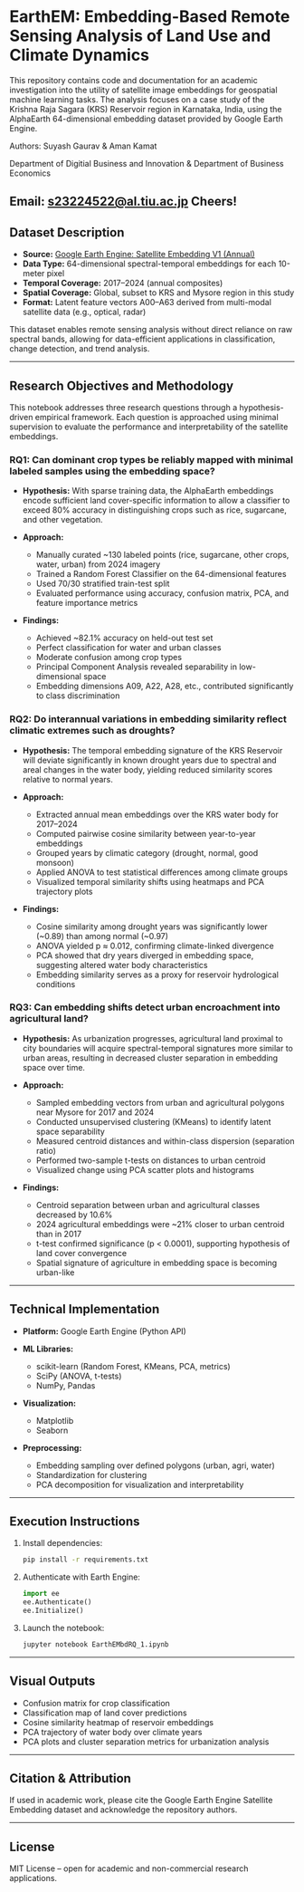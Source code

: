 # EarthEM: Embedding-Based Remote Sensing Analysis of Land Use and Climate Dynamics

This repository contains code and documentation for an academic investigation into the utility of satellite image embeddings for geospatial machine learning tasks. The analysis focuses on a case study of the Krishna Raja Sagara (KRS) Reservoir region in Karnataka, India, using the AlphaEarth 64-dimensional embedding dataset provided by Google Earth Engine.


Authors: Suyash Gaurav & Aman Kamat


Department of Digitial Business and Innovation & Department of Business Economics 

Email: s23224522@al.tiu.ac.jp
Cheers!
---

## Dataset Description

* **Source:** [Google Earth Engine: Satellite Embedding V1 (Annual)](https://developers.google.com/earth-engine/datasets/catalog/GOOGLE_SATELLITE_EMBEDDING_V1_ANNUAL)
* **Data Type:** 64-dimensional spectral-temporal embeddings for each 10-meter pixel
* **Temporal Coverage:** 2017–2024 (annual composites)
* **Spatial Coverage:** Global, subset to KRS and Mysore region in this study
* **Format:** Latent feature vectors A00–A63 derived from multi-modal satellite data (e.g., optical, radar)

This dataset enables remote sensing analysis without direct reliance on raw spectral bands, allowing for data-efficient applications in classification, change detection, and trend analysis.

---

## Research Objectives and Methodology

This notebook addresses three research questions through a hypothesis-driven empirical framework. Each question is approached using minimal supervision to evaluate the performance and interpretability of the satellite embeddings.

### RQ1: Can dominant crop types be reliably mapped with minimal labeled samples using the embedding space?

* **Hypothesis:** With sparse training data, the AlphaEarth embeddings encode sufficient land cover-specific information to allow a classifier to exceed 80% accuracy in distinguishing crops such as rice, sugarcane, and other vegetation.

* **Approach:**

  * Manually curated ~130 labeled points (rice, sugarcane, other crops, water, urban) from 2024 imagery
  * Trained a Random Forest Classifier on the 64-dimensional features
  * Used 70/30 stratified train-test split
  * Evaluated performance using accuracy, confusion matrix, PCA, and feature importance metrics

* **Findings:**

  * Achieved ~82.1% accuracy on held-out test set
  * Perfect classification for water and urban classes
  * Moderate confusion among crop types
  * Principal Component Analysis revealed separability in low-dimensional space
  * Embedding dimensions A09, A22, A28, etc., contributed significantly to class discrimination

### RQ2: Do interannual variations in embedding similarity reflect climatic extremes such as droughts?

* **Hypothesis:** The temporal embedding signature of the KRS Reservoir will deviate significantly in known drought years due to spectral and areal changes in the water body, yielding reduced similarity scores relative to normal years.

* **Approach:**

  * Extracted annual mean embeddings over the KRS water body for 2017–2024
  * Computed pairwise cosine similarity between year-to-year embeddings
  * Grouped years by climatic category (drought, normal, good monsoon)
  * Applied ANOVA to test statistical differences among climate groups
  * Visualized temporal similarity shifts using heatmaps and PCA trajectory plots

* **Findings:**

  * Cosine similarity among drought years was significantly lower (~0.89) than among normal (~0.97)
  * ANOVA yielded p ≈ 0.012, confirming climate-linked divergence
  * PCA showed that dry years diverged in embedding space, suggesting altered water body characteristics
  * Embedding similarity serves as a proxy for reservoir hydrological conditions

### RQ3: Can embedding shifts detect urban encroachment into agricultural land?

* **Hypothesis:** As urbanization progresses, agricultural land proximal to city boundaries will acquire spectral-temporal signatures more similar to urban areas, resulting in decreased cluster separation in embedding space over time.

* **Approach:**

  * Sampled embedding vectors from urban and agricultural polygons near Mysore for 2017 and 2024
  * Conducted unsupervised clustering (KMeans) to identify latent space separability
  * Measured centroid distances and within-class dispersion (separation ratio)
  * Performed two-sample t-tests on distances to urban centroid
  * Visualized change using PCA scatter plots and histograms

* **Findings:**

  * Centroid separation between urban and agricultural classes decreased by 10.6%
  * 2024 agricultural embeddings were ~21% closer to urban centroid than in 2017
  * t-test confirmed significance (p < 0.0001), supporting hypothesis of land cover convergence
  * Spatial signature of agriculture in embedding space is becoming urban-like

---

## Technical Implementation

* **Platform:** Google Earth Engine (Python API)
* **ML Libraries:**

  * scikit-learn (Random Forest, KMeans, PCA, metrics)
  * SciPy (ANOVA, t-tests)
  * NumPy, Pandas
* **Visualization:**

  * Matplotlib
  * Seaborn
* **Preprocessing:**

  * Embedding sampling over defined polygons (urban, agri, water)
  * Standardization for clustering
  * PCA decomposition for visualization and interpretability

---

## Execution Instructions

1. Install dependencies:

   ```bash
   pip install -r requirements.txt
   ```
2. Authenticate with Earth Engine:

   ```python
   import ee
   ee.Authenticate()
   ee.Initialize()
   ```
3. Launch the notebook:

   ```bash
   jupyter notebook EarthEMbdRQ_1.ipynb
   ```

---

## Visual Outputs

* Confusion matrix for crop classification
* Classification map of land cover predictions
* Cosine similarity heatmap of reservoir embeddings
* PCA trajectory of water body over climate years
* PCA plots and cluster separation metrics for urbanization analysis

---

## Citation & Attribution

If used in academic work, please cite the Google Earth Engine Satellite Embedding dataset and acknowledge the repository authors.

---

## License

MIT License – open for academic and non-commercial research applications.
